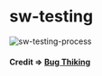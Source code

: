 # sw-testing

![sw-testing-process](https://bugthinking.com/wp-content/uploads/2019/07/Software-Testing-Flow.png)



#### Credit => [Bug Thiking](https://bugthinking.com/best-organizational-best-practices-software-testing/)